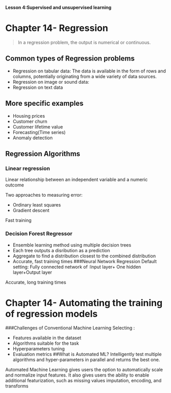**Lesson 4:Supervised and unsupervised learning**

# Chapter 14- Regression

>In a regression problem, the output is numerical or continuous.

## Common types of Regression problems 
- Regression on tabular data: The data is available in the form of rows and columns, potentially originating from a wide variety of data sources.
- Regression on image or sound data:
- Regression on text data

## More specific examples
- Housing prices
- Customer churn
- Customer lifetime value
- Forecasting(Time series)
- Anomaly detection

## Regression Algorithms

### Linear regression
Linear relationship between an  independent variable and a numeric outcome

Two approaches to measuring error:
- Ordinary least squares 
- Gradient descent 

Fast training
### Decision Forest Regressor
- Ensemble learning method using multiple decision trees
- Each tree outputs a disribution as a prediction
- Aggregate to find a distribution closest to the combined distribution 
- Accurate, fast training times
###Neural Network Regression
Default setting: Fully connected network of :Input layer+ One hidden layer+Output layer

Accurate, long training times
# Chapter 14- Automating the training of regression models

###Challenges of Conventional Machine Learning
Selecting :
- Features available in the dataset
- Algorithms suitable for the task
- Hyperparameters tuning 
- Evaluation metrics
##What is Automated ML?
Intelligently test multiple algorithms and hyper-parameters in parallel and returns the best one.

Automated Machine Learning gives users the option to automatically scale and normalize input features. It also gives users the ability to enable additional featurization, such as missing values imputation, encoding, and transforms
